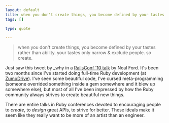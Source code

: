 ```yaml
--- 
layout: default
title: when you don't create things, you become defined by your tastes rather than ability. ...
tags: []

type: quote

---
```

> when you don't create things, you become defined by your tastes rather than ability. your tastes only narrow & exclude people. so create.




Just saw this tweet by _why in a [RailsConf '10 talk](http://www.youtube.com/watch?v=c8ZQwz76wuM) by Neal Ford. It's been two months since I've started doing full-time Ruby development (at [ZumoDrive](http://www.zumodrive.com)). I've seen some beautiful code, I've cursed meta-programming (someone overrided something inside a gem somewhere and it blew up somewhere else), but most of all I've been impressed by how the Ruby community always strives to create beautiful new things. 

There are entire talks in Ruby conferences devoted to encouraging people to *create*, to *design* great APIs, to strive for better. These ideals make it seem like they really want to be more of an artist than an engineer.

